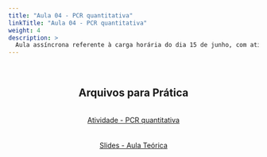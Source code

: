 ```yaml
---
title: "Aula 04 - PCR quantitativa"
linkTitle: "Aula 04 - PCR quantitativa"
weight: 4
description: >
  Aula assíncrona referente à carga horária do dia 15 de junho, com atividades práticas sobre PCR quantitativa
---
```


<br>
<div align="center">

<h2>Arquivos para Prática</h2>
<br>
<a href="https://github.com/desirrepetters/gstreinamentoeconsultoria/raw/master/userguide/content/pt-br/biologia_molecular/2023_01/sincronas/files/aula_assincrona_04_atividade_pPCR.zip">Atividade - PCR quantitativa</a><br>
<br><br>
<a href="[https://github.com/desirrepetters/gstreinamentoeconsultoria/raw/master/userguide/content/pt-br/biologia_molecular/2023_01/sincronas/files/aula_assincrona_03_atividade_fusao.zip](https://github.com/desirrepetters/gstreinamentoeconsultoria/raw/master/userguide/content/pt-br/biologia_molecular/2023_01/sincronas/pdf/aula_13.pdf)https://github.com/desirrepetters/gstreinamentoeconsultoria/raw/master/userguide/content/pt-br/biologia_molecular/2023_01/sincronas/pdf/aula_14.pdf">Slides - Aula Teórica</a><br>
<br><br>

</div>
